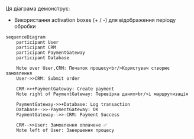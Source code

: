 Ця діаграма демонструє:
- Використання activation boxes (+ / -) для відображення періоду обробки  

```mermaid
sequenceDiagram
    participant User
    participant CRM
    participant PaymentGateway
    participant Database

    Note over User,CRM: Початок процесу<br/>Користувач створює замовлення
    User->>CRM: Submit order

    CRM->>+PaymentGateway: Create payment
    Note right of PaymentGateway: Перевірка даних<br/>і маршрутизація

    PaymentGateway->>+Database: Log transaction
    Database-->>-PaymentGateway: OK
    PaymentGateway-->>-CRM: Payment Success

    CRM-->>User: Замовлення оплачене ✅
    Note left of User: Завершення процесу
